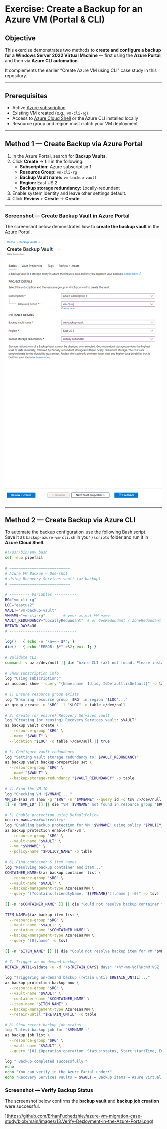 # Exercise: Create a Backup for an Azure VM (Portal & CLI)

## Objective
This exercise demonstrates two methods to **create and configure a backup for a Windows Server 2022 Virtual Machine** — first using the **Azure Portal**, and then via **Azure CLI automation**.

It complements the earlier “Create Azure VM using CLI” case study in this repository.

---

## Prerequisites
- Active [Azure subscription](https://portal.azure.com)
- Existing VM created (e.g., `vm-cli-rg`)
- Access to [Azure Cloud Shell](https://shell.azure.com) or the Azure CLI installed locally
- Resource group and region must match your VM deployment

---

## Method 1 — Create Backup via Azure Portal

1. In the Azure Portal, search for **Backup Vaults**.  
2. Click **Create** → fill in the following:
   - **Subscription:** Azure subscription 1  
   - **Resource Group:** `vm-cli-rg`  
   - **Backup Vault name:** `vm-backup-vault`  
   - **Region:** East US 2  
   - **Backup storage redundancy:** Locally-redundant  
3. Enable system identity and leave other settings default.  
4. Click **Review + Create** → **Create**.

---

### Screenshot — Create Backup Vault in Azure Portal
The screenshot below demonstrates how to **create the backup vault** in the Azure Portal.

![Create Backup Vault in Azure Portal](../images/12.Create-Backup.png)

---

## Method 2 — Create Backup via Azure CLI

To automate the backup configuration, use the following Bash script.  
Save it as `backup-azure-vm-cli.sh` in your `/scripts` folder and run it in **Azure Cloud Shell**.

```bash
#!/usr/bin/env bash
set -euo pipefail

# ===========================
# Azure VM Backup – One-shot
# Using Recovery Services vault (az backup)
# ===========================

# --------- Variables ----------
RG="vm-cli-rg"
LOC="eastus2"
VAULT="vm-backup-vault"
VMNAME="vm-cli-rg"        # your actual VM name
VAULT_REDUNDANCY="LocallyRedundant"  # or GeoRedundant / ZoneRedundant
RETAIN_DAYS=30
# ------------------------------

log()   { echo -e "\n==> $*"; }
die()   { echo "ERROR: $*" >&2; exit 1; }

# Validate CLI
command -v az >/dev/null || die "Azure CLI (az) not found. Please install Azure CLI."

# Show subscription info
log "Using subscription:"
az account show --query "{Name:name, Id:id, IsDefault:isDefault}" -o table || die "Not logged in. Run: az login"

# 1) Ensure resource group exists
log "Ensuring resource group '$RG' in region '$LOC'..."
az group create -n "$RG" -l "$LOC" -o table >/dev/null

# 2) Create (or ensure) Recovery Services vault
log "Creating (or reusing) Recovery Services vault: $VAULT"
az backup vault create \
  --resource-group "$RG" \
  --name "$VAULT" \
  --location "$LOC" -o table >/dev/null || true

# 3) Configure vault redundancy
log "Setting vault storage redundancy to: $VAULT_REDUNDANCY"
az backup vault backup-properties set \
  --resource-group "$RG" \
  --name "$VAULT" \
  --backup-storage-redundancy "$VAULT_REDUNDANCY" -o table

# 4) Find the VM ID
log "Checking VM '$VMNAME'..."
VM_ID=$(az vm show -g "$RG" -n "$VMNAME" --query id -o tsv 2>/dev/null || true)
[[ -n "$VM_ID" ]] || die "VM '$VMNAME' not found in resource group '$RG'."

# 5) Enable protection using DefaultPolicy
POLICY_NAME="DefaultPolicy"
log "Enabling backup protection for VM '$VMNAME' using policy '$POLICY_NAME'..."
az backup protection enable-for-vm \
  --resource-group "$RG" \
  --vault-name "$VAULT" \
  --vm "$VMNAME" \
  --policy-name "$POLICY_NAME" -o table

# 6) Find container & item names
log "Resolving backup container and item..."
CONTAINER_NAME=$(az backup container list \
  --resource-group "$RG" \
  --vault-name "$VAULT" \
  --backup-management-type AzureIaasVM \
  --query "[?contains(friendlyName, '${VMNAME}')].name | [0]" -o tsv)

[[ -n "$CONTAINER_NAME" ]] || die "Could not resolve backup container for VM '$VMNAME'."

ITEM_NAME=$(az backup item list \
  --resource-group "$RG" \
  --vault-name "$VAULT" \
  --container-name "$CONTAINER_NAME" \
  --backup-management-type AzureIaasVM \
  --query "[0].name" -o tsv)

[[ -n "$ITEM_NAME" ]] || die "Could not resolve backup item for VM '$VMNAME'."

# 7) Trigger an on-demand backup
RETAIN_UNTIL=$(date -u -d "+${RETAIN_DAYS} days" '+%Y-%m-%dT%H:%M:%SZ' 2>/dev/null || date -u -v+${RETAIN_DAYS}d '+%Y-%m-%dT%H:%M:%SZ')

log "Triggering on-demand backup (retain until $RETAIN_UNTIL)..."
az backup protection backup-now \
  --resource-group "$RG" \
  --vault-name "$VAULT" \
  --container-name "$CONTAINER_NAME" \
  --item-name "$ITEM_NAME" \
  --backup-management-type AzureIaasVM \
  --retain-until "$RETAIN_UNTIL" -o table

# 8) Show recent backup job status
log "Latest backup job for '$VMNAME':"
az backup job list \
  --resource-group "$RG" \
  --vault-name "$VAULT" \
  --query "[0].{Operation:operation, Status:status, Start:startTime, End:endTime}" -o table

log " Backup completed successfully!"
echo
echo "You can verify in the Azure Portal under:"
echo "Recovery Services vaults → $VAULT → Backup items → Azure Virtual Machine → $VMNAME"
```
### Screenshot — Verify Backup Status
The screenshot below confirms the **backup vault** and **backup job creation** were successful.


](https://github.com/ErhanFuchedzhiev/azure-vm-migration-case-study/blob/main/images/13.Verify-Deployment-in-the-Azure-Portal.png)

